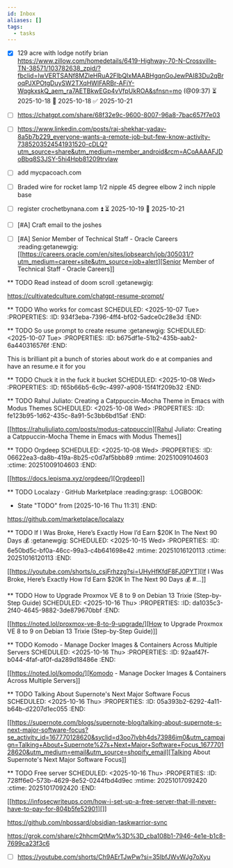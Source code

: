 ```yaml
---
id: Inbox
aliases: []
tags:
  - tasks
---
```

- [x] 129 acre with lodge notify brian https://www.zillow.com/homedetails/6419-Highway-70-N-Crossville-TN-38571/103782638_zpid/?fbclid=IwVERTSANf8MZleHRuA2FlbQIxMAABHgqnGoJewPAI83Du2qBroqPJXPOtgDuySW2TXqHWIFARBr-AFiY-WqgkxskQ_aem_ra7AETBkwEGp4vVfpUkROA&sfnsn=mo (@09:37) ⏳ 2025-10-18 📅 2025-10-18 ✅ 2025-10-21
- [ ] https://chatgpt.com/share/68f32e9c-9600-8007-96a8-7bac657f7e03
- [ ] https://www.linkedin.com/posts/raj-shekhar-yadav-8a5b7b229_everyone-wants-a-remote-job-but-few-know-activity-7385203524541931520-cDLQ?utm_source=share&utm_medium=member_android&rcm=ACoAAAAFJDoBbq8S3JSY-5hi4Hpb81209trvlaw
- [ ] add mycpacoach.com
- [ ] Braded wire for rocket lamp 1/2 nipple 45 degree elbow 2 inch nipple  base
- [ ] register crochetbynana.com ⏫ ⏳ 2025-10-19 📅 2025-10-21

- [ ] [#A] Craft email to the joshes

- [ ] [#A] Senior Member of Technical Staff - Oracle Careers :reading:getanewgig: [[https://careers.oracle.com/en/sites/jobsearch/job/305031/?utm_medium=career+site&utm_source=job+alert][Senior Member of Technical Staff - Oracle Careers]]

** TODO Read instead of doom scroll :getanewgig:

https://cultivatedculture.com/chatgpt-resume-prompt/

** TODO Who works for comcast
SCHEDULED: <2025-10-07 Tue>
:PROPERTIES:
:ID:       934f3eba-7396-4ff4-bf02-5adce0c28e3d
:END:

** TODO So use prompt to create resume :getanewgig:
SCHEDULED: <2025-10-07 Tue>
:PROPERTIES:
:ID:       b675df1e-51b2-435b-aab2-6a440316576f
:END:

This is brilliant   pit a bunch of stories about work do e at companies and have an resume.e it for you

** TODO Chuck it in the fuck it bucket
SCHEDULED: <2025-10-08 Wed>
:PROPERTIES:
:ID:       f65b66b5-6c9c-4997-a908-15f41f209b32
:END:

** TODO Rahul Juliato: Creating a Catppuccin-Mocha Theme in Emacs with Modus Themes
SCHEDULED: <2025-10-08 Wed>
:PROPERTIES:
:ID:       fe123b95-1d62-435c-8a91-5c3bb6bd15af
:END:

[[https://rahuljuliato.com/posts/modus-catppuccin][Rahul Juliato: Creating a Catppuccin-Mocha Theme in Emacs with Modus Themes]]

** TODO Orgdeep
SCHEDULED: <2025-10-08 Wed>
:PROPERTIES:
:ID:       06622ea3-da8b-419a-8b25-c0d7af5bbb89
:mtime:    20251009104603
:ctime:    20251009104603
:END:

[[https://docs.lepisma.xyz/orgdeep/][Orgdeep]]

** TODO Localazy · GitHub Marketplace :reading:grasp:
:LOGBOOK:
- State "TODO"       from              [2025-10-16 Thu 11:31]
:END:

https://github.com/marketplace/localazy

** TODO If I Was Broke, Here’s Exactly How I’d Earn $20K In The Next 90 Days 💰 :getanewgig:
SCHEDULED: <2025-10-15 Wed>
:PROPERTIES:
:ID:       6e50bd5c-bf0a-46cc-99a3-c4b641698e42
:mtime:    20251016120113
:ctime:    20251016120113
:END:

[[https://youtube.com/shorts/o_csjFrhzzg?si=UHyHfKfdF8FJ0PYT][If I Was Broke, Here’s Exactly How I’d Earn $20K In The Next 90 Days 💰 #...]]

** TODO How to Upgrade Proxmox VE 8 to 9 on Debian 13 Trixie (Step-by-Step Guide)
SCHEDULED: <2025-10-16 Thu>
:PROPERTIES:
:ID:       da1035c3-2f40-4645-9882-3de879670bbf
:END:

[[https://noted.lol/proxmox-ve-8-to-9-upgrade/][How to Upgrade Proxmox VE 8 to 9 on Debian 13 Trixie (Step-by-Step Guide)]]

** TODO Komodo - Manage Docker Images & Containers Across Multiple Servers
SCHEDULED: <2025-10-16 Thu>
:PROPERTIES:
:ID:       92aaf47f-b044-4faf-af0f-da289d18486e
:END:

[[https://noted.lol/komodo/][Komodo - Manage Docker Images & Containers Across Multiple Servers]]

** TODO Talking About Supernote's Next Major Software Focus
SCHEDULED: <2025-10-16 Thu>
:PROPERTIES:
:ID:       05a393b2-6292-4a11-b64b-d2207d1ec055
:END:

[[https://supernote.com/blogs/supernote-blog/talking-about-supernote-s-next-major-software-focus?se_activity_id=167770128620&syclid=d3oo7lvbh4ds73986im0&utm_campaign=Talking+About+Supernote%27s+Next+Major+Software+Focus_167770128620&utm_medium=email&utm_source=shopify_email][Talking About Supernote's Next Major Software Focus]]

** TODO Free server
SCHEDULED: <2025-10-16 Thu>
:PROPERTIES:
:ID:       728ff6e0-573b-4629-8e52-0244fbd4d9ec
:mtime:    20251017092420
:ctime:    20251017092420
:END:

[[https://infosecwriteups.com/how-i-set-up-a-free-server-that-ill-never-have-to-pay-for-804b5fe52901][]]


https://github.com/nbossard/obsidian-taskwarrior-sync

https://grok.com/share/c2hhcmQtMw%3D%3D_cba108b1-7946-4e1e-b1c8-7699ca23f3c6
- [ ]  https://youtube.com/shorts/Ch9AErTJwPw?si=35lbfJWvWJg7oXyu
